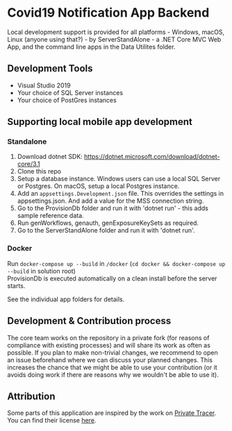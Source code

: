 # Covid19 Notification App Backend

Local development support is provided for all platforms - Windows, macOS, Linux (anyone using that?) - by ServerStandAlone - a .NET Core MVC Web App, and the command line apps in the Data Utilites folder.

## Development Tools

* Visual Studio 2019
* Your choice of SQL Server instances
* Your choice of PostGres instances

## Supporting local mobile app development

### Standalone

1. Download dotnet SDK: https://dotnet.microsoft.com/download/dotnet-core/3.1
1. Clone this repo
1. Setup a database instance. Windows users can use a local SQL Server or Postgres. On macOS, setup a local Postgres instance.
1. Add an `appsettings.Development.json` file. This overrides the settings in appsettings.json. And add a value for the MSS connection string.
1. Go to the ProvisionDb folder and run it with 'dotnet run' - this adds sample reference data.
1. Run genWorkflows, genauth, genExposureKeySets as required.
1. Go to the ServerStandAlone folder and run it with 'dotnet run'.

### Docker
Run `docker-compose up --build` in `/docker` (`cd docker && docker-compose up --build` in solution root)  
ProvisionDb is executed automatically on a clean install before the server starts.

See the individual app folders for details.

## Development & Contribution process

The core team works on the repository in a private fork (for reasons of compliance with existing processes) and will share its work as often as possible.
If you plan to make non-trivial changes, we recommend to open an issue beforehand where we can discuss your planned changes.
This increases the chance that we might be able to use your contribution (or it avoids doing work if there are reasons why we wouldn't be able to use it).

## Attribution
Some parts of this application are inspired by the work on [Private Tracer](https://gitlab.com/PrivateTracer/server.azure). You can find their license [here](LICENSE/LICENSE.PrivateTracer.org.txt).
